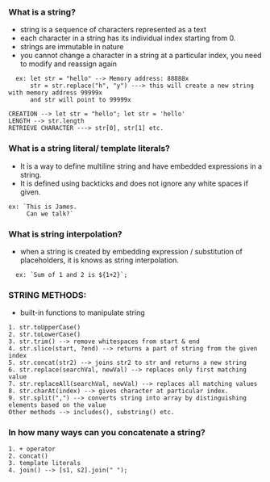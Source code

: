 ### What is a string?
- string is a sequence of characters represented as a text
- each character in a string has its individual index starting from 0.
- strings are immutable in nature
- you cannot change a character in a string at a particular index, you need to modify and reassign again
```javacript
  ex: let str = "hello" --> Memory address: 88888x
      str = str.replace("h", "y") ---> this will create a new string with memory address 99999x
      and str will point to 99999x

CREATION --> let str = "hello"; let str = 'hello'
LENGTH --> str.length
RETRIEVE CHARACTER ---> str[0], str[1] etc.
```

### What is a string literal/ template literals?
- It is a way to define multiline string and have embedded expressions in a string.
- It is defined using backticks and does not ignore any white spaces if given.
```javacript
ex: `This is James.
     Can we talk?`
```

### What is string interpolation?
- when a string is created by embedding expression / substitution of placeholders, it is knows as
  string interpolation.
```javacript
  ex: `Sum of 1 and 2 is ${1+2}`;
```

### STRING METHODS:
- built-in functions to manipulate string
```javacript
1. str.toUpperCase()
2. str.toLowerCase()
3. str.trim() --> remove whitespaces from start & end
4. str.slice(start, ?end) --> returns a part of string from the given index
5. str.concat(str2) --> joins str2 to str and returns a new string
6. str.replace(searchVal, newVal) --> replaces only first matching value
7. str.replaceAll(searchVal, newVal) --> replaces all matching values
8. str.charAt(index) --> gives character at particular index.
9. str.split(",") --> converts string into array by distinguishing elements based on the value
Other methods --> includes(), substring() etc.
```

### In how many ways can you concatenate a string?
```javacript
1. + operator
2. concat()
3. template literals
4. join() --> [s1, s2].join(" ");
```

